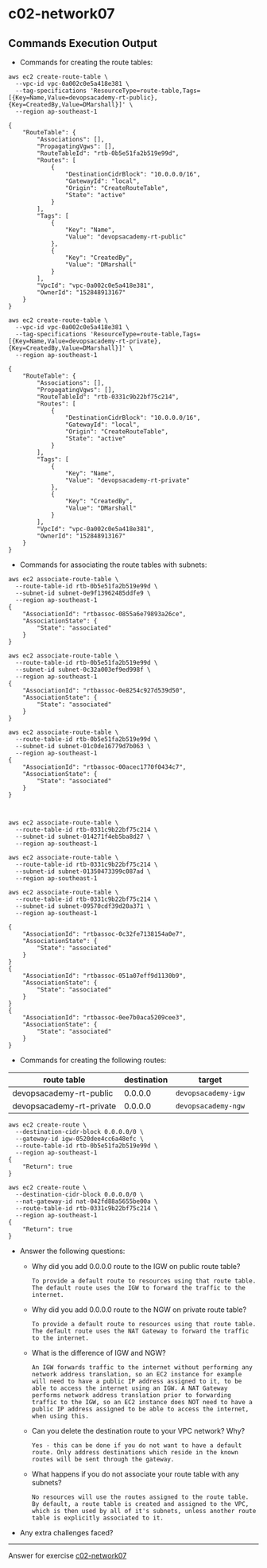# c02-network07

## Commands Execution Output

- Commands for creating the route tables:
```
aws ec2 create-route-table \
  --vpc-id vpc-0a002c0e5a418e381 \
  --tag-specifications 'ResourceType=route-table,Tags=[{Key=Name,Value=devopsacademy-rt-public},{Key=CreatedBy,Value=DMarshall}]' \
  --region ap-southeast-1

{
    "RouteTable": {
        "Associations": [],
        "PropagatingVgws": [],
        "RouteTableId": "rtb-0b5e51fa2b519e99d",
        "Routes": [
            {
                "DestinationCidrBlock": "10.0.0.0/16",
                "GatewayId": "local",
                "Origin": "CreateRouteTable",
                "State": "active"
            }
        ],
        "Tags": [
            {
                "Key": "Name",
                "Value": "devopsacademy-rt-public"
            },
            {
                "Key": "CreatedBy",
                "Value": "DMarshall"
            }
        ],
        "VpcId": "vpc-0a002c0e5a418e381",
        "OwnerId": "152848913167"
    }
}

aws ec2 create-route-table \
  --vpc-id vpc-0a002c0e5a418e381 \
  --tag-specifications 'ResourceType=route-table,Tags=[{Key=Name,Value=devopsacademy-rt-private},{Key=CreatedBy,Value=DMarshall}]' \
  --region ap-southeast-1

{
    "RouteTable": {
        "Associations": [],
        "PropagatingVgws": [],
        "RouteTableId": "rtb-0331c9b22bf75c214",
        "Routes": [
            {
                "DestinationCidrBlock": "10.0.0.0/16",
                "GatewayId": "local",
                "Origin": "CreateRouteTable",
                "State": "active"
            }
        ],
        "Tags": [
            {
                "Key": "Name",
                "Value": "devopsacademy-rt-private"
            },
            {
                "Key": "CreatedBy",
                "Value": "DMarshall"
            }
        ],
        "VpcId": "vpc-0a002c0e5a418e381",
        "OwnerId": "152848913167"
    }
}

```

- Commands for associating the route tables with subnets:
```
aws ec2 associate-route-table \
  --route-table-id rtb-0b5e51fa2b519e99d \
  --subnet-id subnet-0e9f13962485ddfe9 \
  --region ap-southeast-1
{
    "AssociationId": "rtbassoc-0855a6e79893a26ce",
    "AssociationState": {
        "State": "associated"
    }
}

aws ec2 associate-route-table \
  --route-table-id rtb-0b5e51fa2b519e99d \
  --subnet-id subnet-0c32a003ef9ed998f \
  --region ap-southeast-1
{
    "AssociationId": "rtbassoc-0e8254c927d539d50",
    "AssociationState": {
        "State": "associated"
    }
}

aws ec2 associate-route-table \
  --route-table-id rtb-0b5e51fa2b519e99d \
  --subnet-id subnet-01c0de16779d7b063 \
  --region ap-southeast-1
{
    "AssociationId": "rtbassoc-00acec1770f0434c7",
    "AssociationState": {
        "State": "associated"
    }
}



aws ec2 associate-route-table \
  --route-table-id rtb-0331c9b22bf75c214 \
  --subnet-id subnet-014271f4eb5ba8d27 \
  --region ap-southeast-1

aws ec2 associate-route-table \
  --route-table-id rtb-0331c9b22bf75c214 \
  --subnet-id subnet-01350473399c087ad \
  --region ap-southeast-1

aws ec2 associate-route-table \
  --route-table-id rtb-0331c9b22bf75c214 \
  --subnet-id subnet-09570cdf39d20a371 \
  --region ap-southeast-1

{
    "AssociationId": "rtbassoc-0c32fe7138154a0e7",
    "AssociationState": {
        "State": "associated"
    }
}
{
    "AssociationId": "rtbassoc-051a07eff9d1130b9",
    "AssociationState": {
        "State": "associated"
    }
}
{
    "AssociationId": "rtbassoc-0ee7b0aca5209cee3",
    "AssociationState": {
        "State": "associated"
    }
}
```

- Commands for creating the following routes:

|route table|destination|target|
|-|-|-|
|devopsacademy-rt-public|0.0.0.0|`devopsacademy-igw`|
|devopsacademy-rt-private|0.0.0.0|`devopsacademy-ngw`|

```
aws ec2 create-route \
  --destination-cidr-block 0.0.0.0/0 \
  --gateway-id igw-0520dee4cc6a48efc \
  --route-table-id rtb-0b5e51fa2b519e99d \
  --region ap-southeast-1
{
    "Return": true
}

aws ec2 create-route \
  --destination-cidr-block 0.0.0.0/0 \
  --nat-gateway-id nat-042fd88a5655be00a \
  --route-table-id rtb-0331c9b22bf75c214 \
  --region ap-southeast-1
{
    "Return": true
}
```

- Answer the following questions:
  - Why did you add 0.0.0.0 route to the IGW on public route table?
    ```
    To provide a default route to resources using that route table. The default route uses the IGW to forward the traffic to the internet.
    ```

  - Why did you add 0.0.0.0 route to the NGW on private route table?
    ```
    To provide a default route to resources using that route table. The default route uses the NAT Gateway to forward the traffic to the internet.
    ```
    
  - What is the difference of IGW and NGW?
    ```
    An IGW forwards traffic to the internet without performing any network address translation, so an EC2 instance for example will need to have a public IP address assigned to it, to be able to access the internet using an IGW. A NAT Gateway performs network address translation prior to forwarding traffic to the IGW, so an EC2 instance does NOT need to have a public IP address assigned to be able to access the internet, when using this.
    ```
    
  - Can you delete the destination route to your VPC network? Why?
    ```
    Yes - this can be done if you do not want to have a default route. Only address destinations which reside in the known routes will be sent through the gateway.
    ```
    
  - What happens if you do not associate your route table with any subnets?
    ```
    No resources will use the routes assigned to the route table. By default, a route table is created and assigned to the VPC, which is then used by all of it's subnets, unless another route table is explicitly associated to it.
    ```


- Any extra challenges faced?


<!-- Don't change anything below this point-->
***
Answer for exercise [c02-network07](https://github.com/devopsacademyau/academy/blob/477b00517edd51ed2e46038ec310d324a0d3f252/classes/02class/exercises/c02-network07/README.md)
